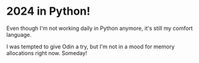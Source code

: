 # 2024 in Python!

Even though I'm not working daily in Python anymore, it's 
still my comfort language.

I was tempted to give Odin a try, but I'm not in a mood 
for memory allocations right now. Someday!